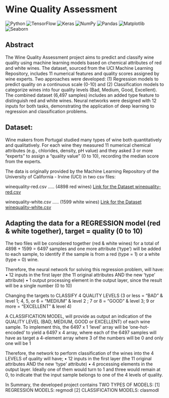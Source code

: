 # Wine Quality Assessment
![Python](https://img.shields.io/badge/Python-blue?logo=python&logoColor=white)
![TensorFlow](https://img.shields.io/badge/TensorFlow-orange?logo=tensorflow&logoColor=white)
![Keras](https://img.shields.io/badge/Keras-red?logo=keras&logoColor=white)
![NumPy](https://img.shields.io/badge/NumPy-blue?logo=numpy&logoColor=white)
![Pandas](https://img.shields.io/badge/Pandas-yellowgreen?logo=pandas&logoColor=white)
![Matplotlib](https://img.shields.io/badge/Matplotlib-blueviolet?logo=matplotlib&logoColor=white)
![Seaborn](https://img.shields.io/badge/Seaborn-lightblue?logoColor=white)

## Abstract

The Wine Quality Assessment project aims to predict and classify wine quality using machine learning models based on chemical attributes of red and white wines. The dataset, sourced from the UCI Machine Learning Repository, includes 11 numerical features and quality scores assigned by wine experts. Two approaches were developed: (1) Regression models to predict quality on a continuous scale (0-10) and (2) Classification models to categorize wines into four quality levels (Bad, Medium, Good, Excellent). The combined dataset (6,497 samples) includes an added type feature to distinguish red and white wines. Neural networks were designed with 12 inputs for both tasks, demonstrating the application of deep learning to regression and classification problems.

## Dataset:
Wine makers from Portugal studied many types of wine both quantitatively and qualitatively. For each wine they measured 11 numerical chemical attributes (e.g., chlorides, density, pH value) and they asked 3 or more “experts” to assign a “quality value” (0 to 10), recording the median score from the experts.

The data is originally provided by the Machine Learning Repository of the University of California - Irvine (UCI) in two csv files:

winequality-red.csv ….. (4898 red wines)
[Link for the Dataset winequality-red.csv](http://archive.ics.uci.edu/ml/machine-learning-databases/wine-quality/winequality-red.csv)

winequality-white.csv ….. (1599 white wines)
[Link for the Dataset winequality-white.csv](http://archive.ics.uci.edu/ml/machine-learning-databases/wine-quality/winequality-white.csv)

## Adapting the data for a REGRESSION model (red & white together), target = quality (0 to 10)
The two files will be considered together (red & white wines) for a total of 4898 + 1599 = 6497 samples and one more attribute (‘type’) will be added to each sample, to identify if the sample is from a red (type = 1) or a white (type = 0) wine.

Therefore, the neural network for solving this regression problem, will have:
• 12 inputs in the first layer (the 11 original attributes AND the new ‘type’ attribute)
• 1 output processing element in the output layer, since the result will be a single number (0 to 10)

Changing the targets to CLASSIFY 4 QUALITY LEVELS (3 or less = “BAD” & level 1; 4, 5, or 6 = “MEDIUM” & level 2 ; 7 or 8 = “GOOD” & level 3; 9 or more = “EXCELLENT” & level 4)

A CLASSIFICATION MODEL, will provide as output an indication of the QUALITY LEVEL (BAD, MEDIUM, GOOD or EXCELLENT) of each wine sample.
To implement this, the 6497 x 1 ‘level’ array will be ‘one-hot-encoded’ to yield a 6497 x 4 array, where each of the 6497 samples will have as target a 4-element array where 3 of the numbers will be 0 and only one will be 1

Therefore, the network to perform classification of the wines into the 4 LEVELS of quality will have;
• 12 inputs in the first layer (the 11 original attributes AND the new ‘type’ attribute)
• 4 processing elements in the output layer. Ideally one of them would turn to 1 and three would remain at 0, to indicate that the input sample belongs to one of the 4 levels of quality.

In Summary, the developed project contains TWO TYPES OF MODELS:
[1] REGRESSION MODELS: regmodl
[2] CLASSIFICATION MODELS: clasmodl

